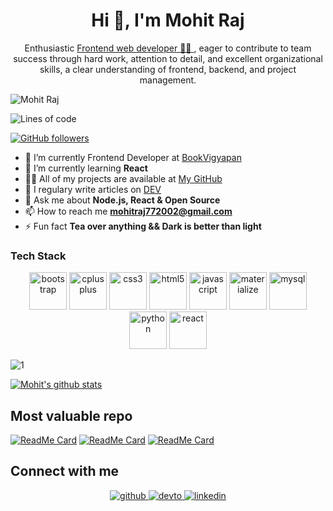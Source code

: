 <h1 align="center">Hi 👋, I'm Mohit Raj</h1>
<div align="center">
<!-- <img src="https://user-images.githubusercontent.com/42115530/92640221-9728ca00-f2fa-11ea-8994-c72b26e937de.gif" align="center"/> -->
</div>
<!-- <h1 align="center" style="font-weight:bold;">I'm Mohit Raj</h1> -->
<p align="center">Enthusiastic <a href="https://mohit355.github.io/Portfolio/">Frontend web developer 👨‍💻 </a>, eager to contribute to team success through hard work, attention to detail, and
excellent organizational skills, a clear understanding of frontend, backend, and project management.</p>


<p align="left"> <img src="https://komarev.com/ghpvc/?username=mohit355" alt="Mohit Raj" /> </p>


![Lines of code](https://img.shields.io/badge/From%20Hello%20World%20I've%20written-4124786%20Lines%20of%20code-blue)

[![GitHub followers](https://img.shields.io/github/followers/mohit355.svg?style=social&label=Follow&maxAge=2592000)](https://github.com/mohit355?tab=followers)




- 🔭 I’m currently Frontend Developer at [BookVigyapan]()
- 🌱 I’m currently learning **React**
- 👨‍💻 All of my projects are available at [My GitHub](https://github.com/mohit355)
- 📝 I regulary write articles on [DEV](https://dev.to/mohit355)
- 💬 Ask me about **Node.js, React & Open Source**
- 📫 How to reach me **mohitraj772002@gmail.com**
- ⚡ Fun fact **Tea over anything && Dark is better than light**

### Tech Stack

<p align="center"><img src="https://devicons.github.io/devicon/devicon.git/icons/bootstrap/bootstrap-plain.svg" alt="bootstrap" width="60" height="60" title="Bootstrap" /> <img src="https://devicons.github.io/devicon/devicon.git/icons/cplusplus/cplusplus-original.svg" alt="cplusplus" width="60" height="60" title="C++"/> <img src="https://devicons.github.io/devicon/devicon.git/icons/css3/css3-original-wordmark.svg" alt="css3" width="60" height="60" title="CSS"/> <img src="https://devicons.github.io/devicon/devicon.git/icons/html5/html5-original-wordmark.svg" alt="html5" width="60" height="60" title="HTML"/> <img src="https://devicons.github.io/devicon/devicon.git/icons/javascript/javascript-original.svg" alt="javascript" width="60" height="60" title="JAVASCRIPT"/> <img src="https://raw.githubusercontent.com/prplx/svg-logos/5585531d45d294869c4eaab4d7cf2e9c167710a9/svg/materialize.svg" alt="materialize" width="60" height="60" title="MATERIALIZE"/> <img src="https://devicons.github.io/devicon/devicon.git/icons/mysql/mysql-original-wordmark.svg" alt="mysql" width="60" height="60" title="MYSQL"/> <img src="https://devicons.github.io/devicon/devicon.git/icons/python/python-original.svg" alt="python" width="60" height="60" title="PYTHON"/> <img src="https://devicons.github.io/devicon/devicon.git/icons/react/react-original-wordmark.svg" alt="react" width="60" height="60" title="REACT.JS"/></p>


![1](https://github-readme-stats.vercel.app/api/top-langs/?username=mohit355&theme=blue-green)

[![Mohit's github stats](https://github-readme-stats.vercel.app/api?username=mohit355&theme=blue-green)](https://github.com/mohit355/github-readme-stats)

## Most valuable repo
[![ReadMe Card](https://github-readme-stats.vercel.app/api/pin/?username=mohit355&repo=burger-builder&theme=midnight-purple)](https://github.com/mohit355/burger-builder)
[![ReadMe Card](https://github-readme-stats.vercel.app/api/pin/?username=mohit355&repo=My-Personal-Portfolio&theme=midnight-purple)](https://github.com/mohit355/My-Personal-Portfolio)
[![ReadMe Card](https://github-readme-stats.vercel.app/api/pin/?username=mohit355&repo=whatsapp&theme=midnight-purple)](https://github.com/mohit355/whatsapp)


## Connect with me  
<div align="center">
<a href="https://github.com/mohit355" target="_blank">
<img src=https://img.shields.io/badge/github-%2324292e.svg?&style=for-the-badge&logo=github&logoColor=white alt=github style="margin-bottom: 5px;" />
</a>
<a href="https://dev.to/mohit355" target="_blank">
<img src=https://img.shields.io/badge/dev.to-%2308090A.svg?&style=for-the-badge&logo=dev.to&logoColor=white alt=devto style="margin-bottom: 5px;" />
</a>
<a href="https://www.linkedin.com/in/mohit-raj-0b51aa171/" target="_blank">
<img src=https://img.shields.io/badge/linkedin-%231E77B5.svg?&style=for-the-badge&logo=linkedin&logoColor=white alt=linkedin style="margin-bottom: 5px;" />
</a>
</div>
